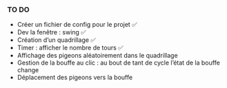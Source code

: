 ### TO DO

* Créer un fichier de config pour le projet ✅
* Dev la fenêtre : swing ✅
* Création d’un quadrillage ✅
* Timer : afficher le nombre de tours ✅
* Affichage des pigeons aléatoirement dans le quadrillage
* Gestion de la bouffe au clic : au bout de tant de cycle l’état de la bouffe change
* Déplacement des pigeons vers la bouffe